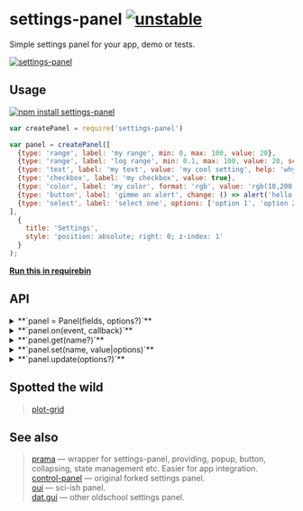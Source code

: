 # settings-panel [![unstable](http://badges.github.io/stability-badges/dist/unstable.svg)](http://github.com/badges/stability-badges)

Simple settings panel for your app, demo or tests.

[![settings-panel](https://raw.githubusercontent.com/dfcreative/settings-panel/gh-pages/images/preview.png "settings-panel")](http://dfcreative.github.io/settings-panel/)

## Usage

[![npm install settings-panel](https://nodei.co/npm/settings-panel.png?mini=true)](https://npmjs.org/package/settings-panel/)

```javascript
var createPanel = require('settings-panel')

var panel = createPanel([
  {type: 'range', label: 'my range', min: 0, max: 100, value: 20},
  {type: 'range', label: 'log range', min: 0.1, max: 100, value: 20, scale: 'log'},
  {type: 'text', label: 'my text', value: 'my cool setting', help: 'why this is cool'},
  {type: 'checkbox', label: 'my checkbox', value: true},
  {type: 'color', label: 'my color', format: 'rgb', value: 'rgb(10,200,0)', change: value => console.log(value)},
  {type: 'button', label: 'gimme an alert', change: () => alert('hello!')},
  {type: 'select', label: 'select one', options: ['option 1', 'option 2'], value: 'option 1'}
],
  {
    title: 'Settings',
    style: 'position: absolute; right: 0; z-index: 1'
  }
);
```

[**Run this in requirebin**](http://requirebin.com/?gist=21fc39f7f206ca50a4d5cd7298f8b9f8)

## API

<details><summary>**`panel = Panel(fields, options?)`**</summary>

The first argument is a list of fields or object with id/field pairs. Each field may have following properties:

* `type` one of `range` • `interval` • `checkbox` • `color` • `select` • `switch` • `raw` • `textarea` • `text` or any `<input>` type. If undefined, type will be detected from the value.
* `id` used as key to identify the field. If undefined, the label will be used instead.
* `label` label for the input. If label is false, it will be hidden.
* `value` current value of the field.
* `default` explicitly defines default value, if differs from the initial value.
* `orientation` defines position of a label relative to the input, one of `top`, `left`, `right`, `bottom`. Redefines `options.orientation`.
* `style` appends additinal style to the field, can be a css object or css string.
* `hidden` defines whether field should be visually hidden, but present as a value.
* `disabled` just disables the input, making it inactive.
* `input` callback, invoked if value changed.
* `init` invoked once component is set up.
* `change` invoked each time the field value changed, whether through `input` or API.
* `before` and `after` define an html to display before or after the element, can be a string, an element or a function returning one of the two. That may come handy in displaying help, info or validation messages, separators, additional buttons, range limits etc - anything related to the element.
* `title` will display text in tooltip.

For example,

```javascript
{type: 'checkbox', label: 'My Checkbox', value: true, input: value => {}}
```

Some types have additional properties:

- `range` can specify a `min`, `max`, and `step` (or integer `steps`). Scale can be either `'linear'` (default) or `'log'`. If a log scale, the sign of `min`, `max`, and `value` must be the same and only `steps` is permitted (since the step size is not constant on a log scale).
- `interval` obeys the same semantics as `range` inputs, except the input and ouput is a two-element array corresponding to the low/high bounds, e.g. `value: [1, 7.5]`.
- `color` can specify a `format` as either `rgb` • `hex` • `array`
- `select` and `switch` can specify `options`, either as an `Array` (in which case the value is the same as the option text) or as an object containing key/value pairs (in which case the key/value pair maps to value value/label pairs).
- `text` and `textarea` can specify `placeholder`.
- `raw` can define `content` method, returning HTML string, element or documentFragment.

#### options

```js
// element to which to append the panel
container: document.body,

// a title to add to the top of the panel
title: 'Settings',

// specifies label position relative to the input: `top` • `left` • `bottom` • `right`
orientation: 'left',

// collapse by clicking on title
collapsible: false,

// use a theme, see `theme` folder.
theme: require('settings-panel/theme/none'),

//theme customization, can redefine theme defaults
palette: ['black', 'white'],
labelWidth: '9em',
inputHeight: '1.6em',
fontFamily: 'sans-serif',
fontSize: 13,

//additional css, aside from the theme’s one. Useful for custom styling
css: '',

//appends additional className to the panel element.
className: ''
```

</details>
<details><summary>**`panel.on(event, callback)`**</summary>

Attach callback to `change`, `input` or `init` event.

The callback will recieve `name`, `data` and `state` arguments:

```javascript
panel.on('change', (name, value, state) => {
  // name === 'my checkbox'
  // value === false
  // state === {'my checkbox': false, 'my range': 75, ...}
});
```

</details>
<details><summary>**`panel.get(name?)`**</summary>

Get the value of a field defined by `name`. Or get full list of values, if `name` is undefined.

</details>
<details><summary>**`panel.set(name, value|options)`**</summary>

Update specific field, with value or field options. You can also pass an object or array to update multiple fields:

```js
panel.set({ 'my range': { min: -100, value: 200}, 'my color': '#fff' });
```

</details>
<details><summary>**`panel.update(options?)`**</summary>

Rerender panel with new options. Options may include values for the theme, like `palette`, `fontSize`, `fontFamily`, `labelWidth` etc.

</details>

## Spotted the wild

> [plot-grid](https://dfcreative.github.io/plot-grid)

## See also

> [prama](https://github.com/dfcreative/prama) — wrapper for settings-panel, providing, popup, button, collapsing, state management etc. Easier for app integration.<br/>
> [control-panel](https://github.com/freeman-lab/control-panel) — original forked settings panel.<br/>
> [oui](https://github.com/wearekuva/oui) — sci-ish panel.<br/>
> [dat.gui](https://github.com/dataarts/dat.gui) — other oldschool settings panel.<br/>